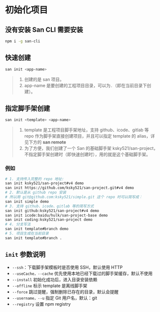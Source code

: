 

# 初始化项目

## 没有安装 San CLI 需要安装

```bash
npm i -g san-cli
```

## 快速创建

```bash
san init <app-name>
```

> 1. 创建的是 san 项目。
> 2. app-name 是要创建的工程项目目录，可以为`.`（即在当前目录下创建）。

## 指定脚手架创建

```bash
san init <template> <app-name>
```

> 1. template 是工程项目脚手架地址，支持 github、icode、gitlab 等 repo 作为脚手架直接创建项目，并且可以指定 template 的 alias，详见下方的 **san remote**
> 2. 为了方便，我们创建了一个 San 的基础脚手架 ksky521/san-project，不指定脚手架创建时（即快速创建时），用的就是这个基础脚手架。

### 例如

```bash
# 1. 支持传入完整的 repo 地址:
san init ksky521/san-project#v4 demo
san init https://github.com/ksky521/san-project.git#v4 demo
# 2. 默认是从 github repo 安装
# 所以用 git@github.com:ksky521/simple.git 这个 repo 时可以简写成：
san init simple demo
# 3. 支持 github、icode、gitlab 等的简写方式
san init github:ksky521/san-project#v4 demo
san init icode:baidu/hulk/san-project-base demo
san init coding:ksky521/san-project demo
# 4. 分支写法
san init template#branch demo
# 5. 项目生成在当前目录
san init template#branch .
```

## `init` 参数说明

-   `--ssh`：下载脚手架模板时是否使用 SSH，默认使用 HTTP
-   `--useCache，--cache` 优先使用本地已经下载过的脚手架缓存，默认不使用
-   `--install` 初始化成功后，进入目录安装依赖
-   `--offline` 标示 template 是离线脚手架
-   `--force` 跳过提醒，强制删除已存在的目录，默认会提醒
-   `--username，--u` 指定 Git 用户名，默认：git
-   `--registry` 设置 npm registry
